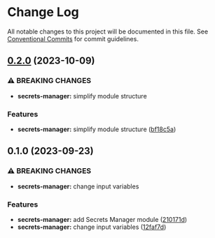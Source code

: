 # Change Log

All notable changes to this project will be documented in this file.
See [Conventional Commits](https://conventionalcommits.org) for commit guidelines.

## [0.2.0](https://github.com/aldra-consulting/infrastructure-modules/compare/secrets-manager@0.1.0...secrets-manager@0.2.0) (2023-10-09)


### ⚠ BREAKING CHANGES

* **secrets-manager:** simplify module structure

### Features

* **secrets-manager:** simplify module structure ([bf18c5a](https://github.com/aldra-consulting/infrastructure-modules/commit/bf18c5a65eac73860b74da940e938aa09be4aa7c))



## 0.1.0 (2023-09-23)


### ⚠ BREAKING CHANGES

* **secrets-manager:** change input variables

### Features

* **secrets-manager:** add Secrets Manager module ([210171d](https://github.com/aldra-consulting/infrastructure-modules/commit/210171d74a9a0ce56c28f5b0e7150b87e3a68fa6))
* **secrets-manager:** change input variables ([12faf7d](https://github.com/aldra-consulting/infrastructure-modules/commit/12faf7dd76a37b00e9d36f3864b504d32a37c221))
